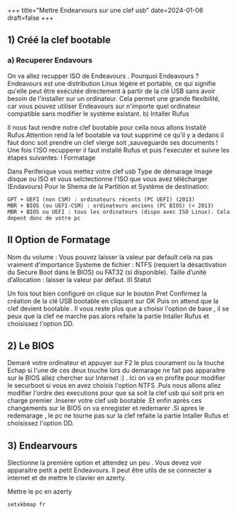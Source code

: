 +++
title="Mettre Endearvours sur une clef usb"
date=2024-01-06
draft=false
+++

 

## 1) Créé la clef bootable
### a) Recuperer Endavours

On va allez recupper ISO de Endeavours . Pourquoi Endeavours ? Endeavours est une distribution Linux légère et portable, ce qui signifie qu'elle peut être exécutée directement à partir de la clé USB sans avoir besoin de l'installer sur un ordinateur. Cela permet une grande flexibilité, car vous pouvez utiliser Endeavours sur n'importe quel ordinateur compatible sans modifier le système existant.
b) Intaller Rufus

Il nous faut rendre notre clef bootable pour cella nous allons Installé Rufus.Attention rend la lef bootable va tout supprimé ce qu'il y a dedans il faut donc soit prendre un clef vierge soit ,sauveguarde ses documents ! Une fois l'ISO recupperer il faut installé Rufus et puis l'executer et suivre les étapes suivantes:
I Formatage

Dans Periferique vous mettez votre clef usb
Type de démarage Image disque ou ISO et vous selctectionne l'ISO que vous avez télécharger (Endavours)
Pour le Shema de la Partition et Système de destination:

    GPT + UEFI (non CSM) : ordinateurs récents (PC UEFI) (2013)
    MBR + BIOS (ou UEFI-CSM) : ordinateurs anciens (PC BIOS) (< 2013)
    MBR + BIOS ou UEFI : tous les ordinateurs (dispo avec ISO Linux). Cela depent donc de votre pc

## II Option de Formatage

Nom du volume : Vous pouvez laisser la valeur par default cela na pas vraiment d'importance
Systeme de fichier : NTFS (requiert la désactivation du Secure Boot dans le BIOS) ou FAT32 (si disponible).
Taille d’unité d’allocation : laisser la valeur par défaut.
III Statut

Un fois tout bien configuré on clique sur le bouton Pret Confirmez la création de la clé USB bootable en cliquant sur OK Puis on attend que la clef devient bootable . Il vous reste plus que a choisir l'option de base , il se peux que la clef ne marche pas alors refaite la partie Intaller Rufus et choisissez l'option DD.

## 2) Le BIOS

Demaré votre ordinateur et appuyer sur F2 le plus courament ou la touche Echap si l'une de ces deux touche lors du demarage ne fait pas apparaitre sur le BIOS allez chercher sur Internet :) . Ici on va en profite pour modifier le securboot si vous en avez choisis l'option NTFS .Puis nous allons allez modifier l'ordre des executions pour que sa soit la clef usb qui soit pris en charge premier .Inserer votre clef usb bootable .Et enfin après ces changements sur le BIOS on va enregister et redemarer .Si apres le redemarage , le pc ne tourne pas sur la clef refaite la partie Intaller Rufus et choisissez l'option DD.

## 3) Endearvours

Slectionne la première option et attendez un peu . Vous devez voir apparaitre petit a petit Endeavours. Il peut être utils de se connecter a internet et de mettre le clavier en azerty.

Mettre le pc en azerty

```shell
setxkbmap fr
```








